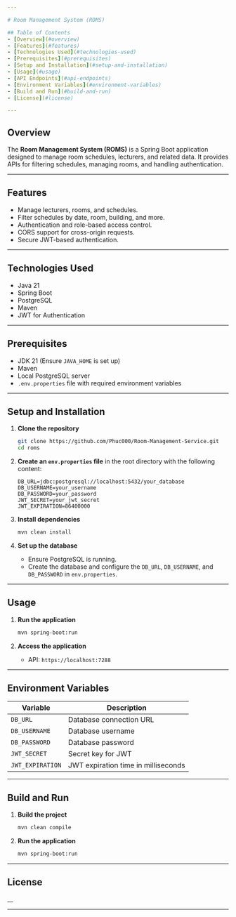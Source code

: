 ```yaml
---

# Room Management System (ROMS)

## Table of Contents
- [Overview](#overview)
- [Features](#features)
- [Technologies Used](#technologies-used)
- [Prerequisites](#prerequisites)
- [Setup and Installation](#setup-and-installation)
- [Usage](#usage)
- [API Endpoints](#api-endpoints)
- [Environment Variables](#environment-variables)
- [Build and Run](#build-and-run)
- [License](#license)

---
```


## Overview
The **Room Management System (ROMS)** is a Spring Boot application designed to manage room schedules, lecturers, and related data. It provides APIs for filtering schedules, managing rooms, and handling authentication.

---

## Features
- Manage lecturers, rooms, and schedules.
- Filter schedules by date, room, building, and more.
- Authentication and role-based access control.
- CORS support for cross-origin requests.
- Secure JWT-based authentication.

---

## Technologies Used
- Java 21
- Spring Boot
- PostgreSQL
- Maven
- JWT for Authentication

---

## Prerequisites
- JDK 21 (Ensure `JAVA_HOME` is set up)
- Maven
- Local PostgreSQL server
- `.env.properties` file with required environment variables

---

## Setup and Installation

1. **Clone the repository**
   ```bash
   git clone https://github.com/Phuc000/Room-Management-Service.git
   cd roms
   ```

2. **Create an `env.properties` file** in the root directory with the following content:
   ```properties
   DB_URL=jdbc:postgresql://localhost:5432/your_database
   DB_USERNAME=your_username
   DB_PASSWORD=your_password
   JWT_SECRET=your_jwt_secret
   JWT_EXPIRATION=86400000
   ```

3. **Install dependencies**
   ```bash
   mvn clean install
   ```

4. **Set up the database**
    - Ensure PostgreSQL is running.
    - Create the database and configure the `DB_URL`, `DB_USERNAME`, and `DB_PASSWORD` in `env.properties`.

---

## Usage

1. **Run the application**
   ```bash
   mvn spring-boot:run
   ```

2. **Access the application**
    - API: `https://localhost:7288`

---

## Environment Variables

| Variable         | Description                           |
|------------------|---------------------------------------|
| `DB_URL`         | Database connection URL               |
| `DB_USERNAME`    | Database username                     |
| `DB_PASSWORD`    | Database password                     |
| `JWT_SECRET`     | Secret key for JWT                    |
| `JWT_EXPIRATION` | JWT expiration time in milliseconds   |

---

## Build and Run

1. **Build the project**
   ```bash
   mvn clean compile
   ```

2. **Run the application**
   ```bash
   mvn spring-boot:run
   ```

---

## License
__

---
